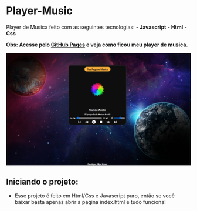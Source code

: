 # Player-Music
 Player de Musica feito com as seguintes tecnologias:
 **- Javascript**
 **- Html**
 **- Css**
 
 **Obs: Acesse pelo [GitHub Pages](https://filipe-nunes-silva.github.io/Player-Music/) e veja como ficou meu player de musica.**
 
 ![Imagem do projeto funcionando](./img.png)
 
 ## Iniciando o projeto:
  - Esse projeto é feito em Html/Css e Javascript puro, então se você baixar basta apenas abrir a pagina index.html e tudo funciona!

 
